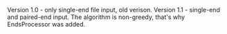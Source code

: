 Version 1.0 - only single-end file input, old verison.
Version 1.1 - single-end and paired-end input. The algorithm is non-greedy, that's why EndsProcessor was added.
